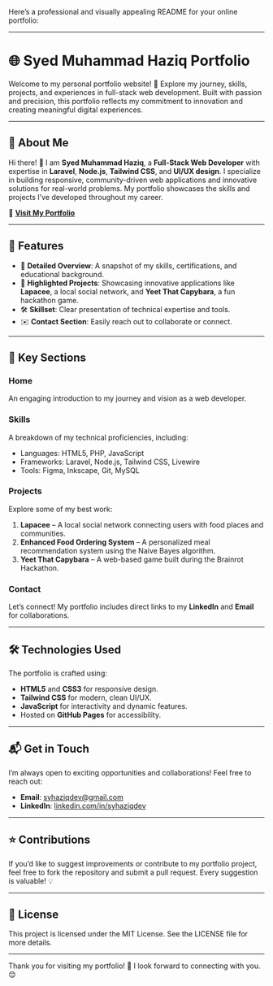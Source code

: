 Here’s a professional and visually appealing README for your online portfolio:

---

# 🌐 Syed Muhammad Haziq Portfolio

Welcome to my personal portfolio website! 🎉 Explore my journey, skills, projects, and experiences in full-stack web development. Built with passion and precision, this portfolio reflects my commitment to innovation and creating meaningful digital experiences.

---

## 🚀 **About Me**

Hi there! 👋 I am **Syed Muhammad Haziq**, a **Full-Stack Web Developer** with expertise in **Laravel**, **Node.js**, **Tailwind CSS**, and **UI/UX design**. I specialize in building responsive, community-driven web applications and innovative solutions for real-world problems. My portfolio showcases the skills and projects I’ve developed throughout my career.

🔗 **[Visit My Portfolio](https://azza-arch.github.io/ziq-portfolio/)**

---

## 🎯 **Features**

- 📜 **Detailed Overview**: A snapshot of my skills, certifications, and educational background.
- 🌟 **Highlighted Projects**: Showcasing innovative applications like **Lapacee**, a local social network, and **Yeet That Capybara**, a fun hackathon game.
- 🛠️ **Skillset**: Clear presentation of technical expertise and tools.
- ✉️ **Contact Section**: Easily reach out to collaborate or connect.

---

## 📂 **Key Sections**

### **Home**
An engaging introduction to my journey and vision as a web developer.

### **Skills**
A breakdown of my technical proficiencies, including:
- Languages: HTML5, PHP, JavaScript
- Frameworks: Laravel, Node.js, Tailwind CSS, Livewire
- Tools: Figma, Inkscape, Git, MySQL

### **Projects**
Explore some of my best work:
1. **Lapacee** – A local social network connecting users with food places and communities.
2. **Enhanced Food Ordering System** – A personalized meal recommendation system using the Naive Bayes algorithm.
3. **Yeet That Capybara** – A web-based game built during the Brainrot Hackathon.

### **Contact**
Let’s connect! My portfolio includes direct links to my **LinkedIn** and **Email** for collaborations.

---

## 🛠️ **Technologies Used**

The portfolio is crafted using:
- **HTML5** and **CSS3** for responsive design.
- **Tailwind CSS** for modern, clean UI/UX.
- **JavaScript** for interactivity and dynamic features.
- Hosted on **GitHub Pages** for accessibility.

---

## 📬 **Get in Touch**

I’m always open to exciting opportunities and collaborations! Feel free to reach out:

- **Email**: [syhaziqdev@gmail.com](mailto:syhaziqdev@gmail.com)
- **LinkedIn**: [linkedin.com/in/syhaziqdev](https://www.linkedin.com/in/syhaziqdev)

---

## ⭐ **Contributions**

If you’d like to suggest improvements or contribute to my portfolio project, feel free to fork the repository and submit a pull request. Every suggestion is valuable! 💡

---

## 📜 **License**

This project is licensed under the MIT License. See the LICENSE file for more details.

---

Thank you for visiting my portfolio! 🙏 I look forward to connecting with you. 😊

